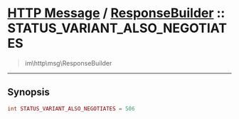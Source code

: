 # [HTTP Message](http.md) / [ResponseBuilder](http-ResponseBuilder.md) :: STATUS_VARIANT_ALSO_NEGOTIATES
 > im\http\msg\ResponseBuilder
____

## Synopsis
```php
int STATUS_VARIANT_ALSO_NEGOTIATES = 506
```
